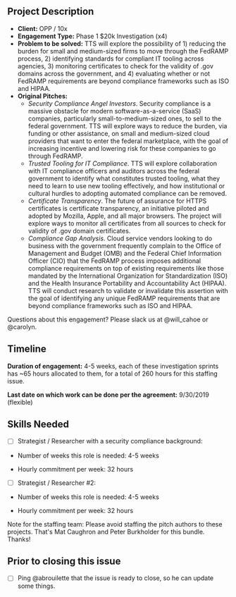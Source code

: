 ## Project Description

* **Client:** OPP / 10x
* **Engagement Type:** Phase 1 $20k Investigation (x4)
* **Problem to be solved:** TTS will explore the possibility of 1) reducing the burden for small and medium-sized firms to move through the FedRAMP process, 2) identifying standards for compliant IT tooling across agencies, 3) monitoring certificates to check for the validity of .gov domains across the government, and 4) evaluating whether or not FedRAMP requirements are beyond compliance frameworks such as ISO and HIPAA.
* **Original Pitches:**
  * *Security Compliance Angel Investors*. Security compliance is a massive obstacle for modern software-as-a-service (SaaS) companies, particularly small-to-medium-sized ones, to sell to the federal government. TTS will explore ways to reduce the burden, via funding or other assistance, on small and medium-sized cloud providers that want to enter the federal marketplace, with the goal of increasing incentive and lowering risk for these companies to go through FedRAMP.
  * *Trusted Tooling for IT Compliance*. TTS will explore collaboration with IT compliance officers and auditors across the federal government to identify what constitutes trusted tooling, what they need to learn to use new tooling effectively, and how institutional or cultural hurdles to adopting automated compliance can be removed.
  * *Certificate Transparency*. The future of assurance for HTTPS certificates is certificate transparency, an initiative piloted and adopted by Mozilla, Apple, and all major browsers. The project will explore ways to monitor all certificates from all sources to check for validity of .gov domain certificates. 
  * *Compliance Gap Analysis*. Cloud service vendors looking to do business with the government frequently complain to the Office of Management and Budget (OMB) and the Federal Chief Information Officer (CIO) that the FedRAMP process imposes additional compliance requirements on top of existing requirements like those mandated by the International Organization for Standardization (ISO) and the Health Insurance Portability and Accountability Act (HIPAA). TTS will conduct research to validate or invalidate this assertion with the goal of identifying any unique FedRAMP requirements that are beyond compliance frameworks such as ISO and HIPAA.

Questions about this engagement? Please slack us at @will_cahoe or @carolyn.

## Timeline

**Duration of engagement:** 4-5 weeks, each of these investigation sprints has ~65 hours allocated to them, for a total of 260 hours for this staffing issue.

**Last date on which work can be done per the agreement:** 9/30/2019 (flexible)

## Skills Needed

- [ ] Strategist / Researcher with a security compliance background: 

* Number of weeks this role is needed: 4-5 weeks

* Hourly commitment per week: 32 hours

- [ ] Strategist / Researcher #2: 

* Number of weeks this role is needed: 4-5 weeks

* Hourly commitment per week: 32 hours

Note for the staffing team: Please avoid staffing the pitch authors to these projects. That's Mat Caughron and Peter Burkholder for this bundle. Thanks!

## Prior to closing this issue

- [ ] Ping @abrouilette that the issue is ready to close, so he can update some things.
